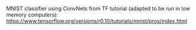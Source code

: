 MNIST classifier using ConvNets from TF tutorial (adapted to be run in low memory computers):
https://www.tensorflow.org/versions/r0.10/tutorials/mnist/pros/index.html
